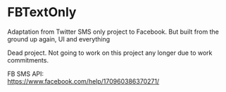 # FBTextOnly
Adaptation from Twitter SMS only project to Facebook. But built from the ground up again, UI and everything

 Dead project. Not going to work on this project any longer due to work commitments.

FB SMS API:
<br/>
https://www.facebook.com/help/170960386370271/
